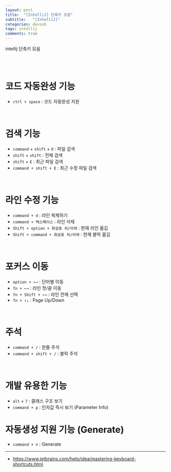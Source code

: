 ```yaml
---
layout: post
title:  "[IntelliJ] 단축키 모음"
subtitle:   "[IntelliJ]"
categories: devsub
tags: intellij
comments: true
---
```


intellij 단축키 모음


<br><br>


# 코드 자동완성 기능

- `ctrl + space` : 코드 자동완성 지원

<br>


# 검색 기능

- `command` + `shift` + `O` : 파일 검색
- `shift` + `shift` : 전체 검색
- `shift` + `E` : 최근 파일 검색
- `command + shift + E` : 최근 수정 파일 검색

<br>


# 라인 수정 기능

- `command + d` : 라인 복제하기
- `command + 백스페이스` : 라인 삭제
- `Shift + option + 화살표 위/아래` : 현재 라인 옮김
- `Shift + command + 화살표 위/아래` : 현재 블럭 옮김

<br>


# 포커스 이동

- `option + ←→` : 단어별 이동
- `fn + ←→` : 라인 첫/끝 이동 
- `fn + Shift + ←→` : 라인 전체 선택
- `fn + ↑↓` : Page Up/Down

<br>


# 주석

- `command + /` : 한줄 주석
- `command + shift + /` : 블럭 주석

<br>


# 개발 유용한 기능

- `alt` + `7` : 클래스 구조 보기
- `command + p` : 인자값 즉시 보기 (Parameter Info)


# 자동생성 지원 기능 (Generate)

- `command + n` : Generate


---

- https://www.jetbrains.com/help/idea/mastering-keyboard-shortcuts.html




